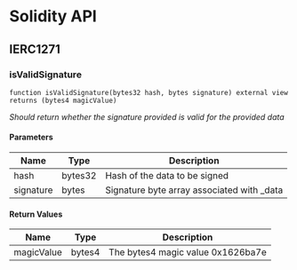 # Solidity API

## IERC1271

### isValidSignature

```solidity
function isValidSignature(bytes32 hash, bytes signature) external view returns (bytes4 magicValue)
```

_Should return whether the signature provided is valid for the provided data_

#### Parameters

| Name | Type | Description |
| ---- | ---- | ----------- |
| hash | bytes32 | Hash of the data to be signed |
| signature | bytes | Signature byte array associated with _data |

#### Return Values

| Name | Type | Description |
| ---- | ---- | ----------- |
| magicValue | bytes4 | The bytes4 magic value 0x1626ba7e |

